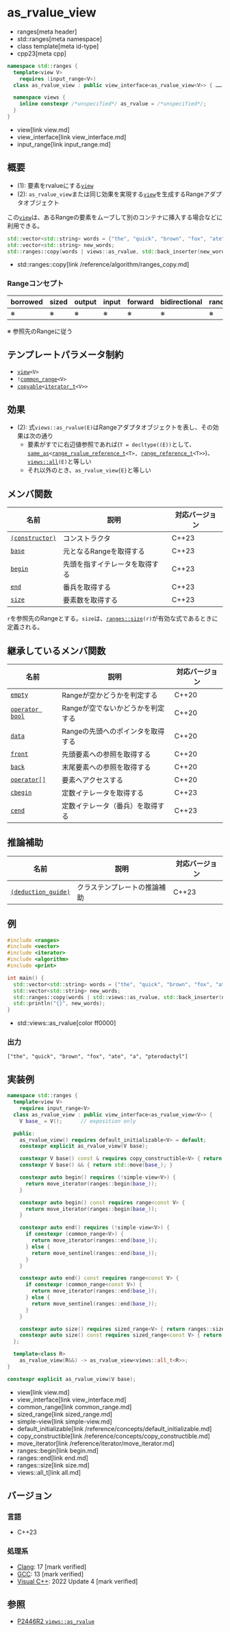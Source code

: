 # as_rvalue_view
* ranges[meta header]
* std::ranges[meta namespace]
* class template[meta id-type]
* cpp23[meta cpp]

```cpp
namespace std::ranges {
  template<view V>
    requires (input_range<V>)
  class as_rvalue_view : public view_interface<as_rvalue_view<V>> { …… }; // (1)

  namespace views {
    inline constexpr /*unspecified*/ as_rvalue = /*unspecified*/;      // (2)
  }
}
```
* view[link view.md]
* view_interface[link view_interface.md]
* input_range[link input_range.md]

## 概要

- (1): 要素をrvalueにする[`view`](view.md)
- (2): `as_rvalue_view`または同じ効果を実現する[`view`](view.md)を生成するRangeアダプタオブジェクト

この[`view`](view.md)は、あるRangeの要素をムーブして別のコンテナに挿入する場合などに利用できる。

```cpp
std::vector<std::string> words = {"the", "quick", "brown", "fox", "ate", "a", "pterodactyl"};
std::vector<std::string> new_words;
std::ranges::copy(words | views::as_rvalue, std::back_inserter(new_words));
```
* std::ranges::copy[link /reference/algorithm/ranges_copy.md]

### Rangeコンセプト

| borrowed | sized | output | input | forward | bidirectional | random_access | contiguous | common | viewable | view |
|----------|-------|--------|-------|---------|---------------|---------------|------------|--------|----------|------|
| ※       | ※    | ※     | ※    | ※      | ※            | ※            | ※         | ※     | ○       | ○   |

※ 参照先のRangeに従う

## テンプレートパラメータ制約

- [`view`](view.md)`<V>`
- `!`[`common_range`](common_range.md)`<V>`
- [`copyable`](/reference/concepts/copyable.md)`<`[`iterator_t`](iterator_t.md)`<V>>`

## 効果

- (2): 式`views::as_rvalue(E)`はRangeアダプタオブジェクトを表し、その効果は次の通り
    - 要素がすでに右辺値参照であれば(`T = decltype((E))`として、[`same_as`](/reference/concepts/same_as.md)`<`[`range_rvalue_reference_t`](range_rvalue_reference_t.md)`<T>, `[`range_reference_t`](range_reference_t.md)`<T>>`)、[`views::all`](all.md)`(E)`と等しい
    - それ以外のとき、`as_rvalue_view{E}`と等しい

## メンバ関数

| 名前                                                | 説明                           | 対応バージョン |
|-----------------------------------------------------|--------------------------------|----------------|
| [`(constructor)`](as_rvalue_view/op_constructor.md) | コンストラクタ                 | C++23          |
| [`base`](as_rvalue_view/base.md)                    | 元となるRangeを取得する        | C++23          |
| [`begin`](as_rvalue_view/begin.md)                  | 先頭を指すイテレータを取得する | C++23          |
| [`end`](as_rvalue_view/end.md)                      | 番兵を取得する                 | C++23          |
| [`size`](as_rvalue_view/size.md)                    | 要素数を取得する               | C++23          |

`r`を参照先のRangeとする。`size`は、[`ranges::size`](size.md)`(r)`が有効な式であるときに定義される。

## 継承しているメンバ関数

| 名前                                         | 説明                              | 対応バージョン |
|----------------------------------------------|-----------------------------------|----------------|
| [`empty`](view_interface/empty.md)           | Rangeが空かどうかを判定する       | C++20          |
| [`operator bool`](view_interface/op_bool.md) | Rangeが空でないかどうかを判定する | C++20          |
| [`data`](view_interface/data.md)             | Rangeの先頭へのポインタを取得する | C++20          |
| [`front`](view_interface/front.md)           | 先頭要素への参照を取得する        | C++20          |
| [`back`](view_interface/back.md)             | 末尾要素への参照を取得する        | C++20          |
| [`operator[]`](view_interface/op_at.md)      | 要素へアクセスする                | C++20          |
| [`cbegin`](view_interface/cbegin.md)         | 定数イテレータを取得する          | C++23          |
| [`cend`](view_interface/cend.md)             | 定数イテレータ（番兵）を取得する  | C++23          |

## 推論補助

| 名前                                                  | 説明                         | 対応バージョン |
|-------------------------------------------------------|------------------------------|----------------|
| [`(deduction_guide)`](as_rvalue_view/op_deduction_guide.md) | クラステンプレートの推論補助 | C++23          |

## 例
```cpp example
#include <ranges>
#include <vector>
#include <iterator>
#include <algorithm>
#include <print>

int main() {
  std::vector<std::string> words = {"the", "quick", "brown", "fox", "ate", "a", "pterodactyl"};
  std::vector<std::string> new_words;
  std::ranges::copy(words | std::views::as_rvalue, std::back_inserter(new_words));
  std::println("{}", new_words);
}
```
* std::views::as_rvalue[color ff0000]

### 出力
```
["the", "quick", "brown", "fox", "ate", "a", "pterodactyl"]
```

## 実装例
```cpp
namespace std::ranges {
  template<view V>
    requires input_range<V>
  class as_rvalue_view : public view_interface<as_rvalue_view<V>> {
    V base_ = V();      // exposition only

  public:
    as_rvalue_view() requires default_initializable<V> = default;
    constexpr explicit as_rvalue_view(V base);

    constexpr V base() const & requires copy_constructible<V> { return base_; }
    constexpr V base() && { return std::move(base_); }

    constexpr auto begin() requires (!simple-view<V>) {
      return move_iterator(ranges::begin(base_));
    }

    constexpr auto begin() const requires range<const V> {
      return move_iterator(ranges::begin(base_));
    }

    constexpr auto end() requires (!simple-view<V>) {
      if constexpr (common_range<V>) {
        return move_iterator(ranges::end(base_));
      } else {
        return move_sentinel(ranges::end(base_));
      }
    }

    constexpr auto end() const requires range<const V> {
      if constexpr (common_range<const V>) {
        return move_iterator(ranges::end(base_));
      } else {
        return move_sentinel(ranges::end(base_));
      }
    }

    constexpr auto size() requires sized_range<V> { return ranges::size(base_); }
    constexpr auto size() const requires sized_range<const V> { return ranges::size(base_); }
  };

  template<class R>
    as_rvalue_view(R&&) -> as_rvalue_view<views::all_t<R>>;
}

constexpr explicit as_rvalue_view(V base);
```
* view[link view.md]
* view_interface[link view_interface.md]
* common_range[link common_range.md]
* sized_range[link sized_range.md]
* simple-view[link simple-view.md]
* default_initializable[link /reference/concepts/default_initializable.md]
* copy_constructible[link /reference/concepts/copy_constructible.md]
* move_iterator[link /reference/iterator/move_iterator.md]
* ranges::begin[link begin.md]
* ranges::end[link end.md]
* ranges::size[link size.md]
* views::all_t[link all.md]

## バージョン
### 言語
- C++23

### 処理系
- [Clang](/implementation.md#clang): 17 [mark verified]
- [GCC](/implementation.md#gcc): 13 [mark verified]
- [Visual C++](/implementation.md#visual_cpp): 2022 Update 4 [mark verified]

## 参照
- [P2446R2 `views::as_rvalue`](https://www.open-std.org/jtc1/sc22/wg21/docs/papers/2022/p2446r2.html)

